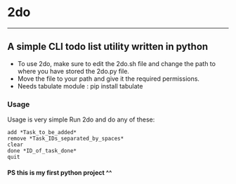 # 2do
---
## A simple CLI todo list utility written in python
* To use 2do, make sure to edit the 2do.sh file and change the path to where you have stored the 2do.py file.
* Move the file to your path and give it the required permissions.
* Needs tabulate module : pip install tabulate

### Usage
Usage is very simple
Run 2do and do any of these:
```
add *Task_to_be_added*
remove *Task_IDs_separated_by_spaces* 
clear 
done *ID_of_task_done*
quit 
```
#### PS this is my first python project ^^
